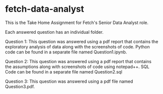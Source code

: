 # fetch-data-analyst
This is the Take Home Assignment for Fetch's Senior Data Analyst role.

Each answered question has an individual folder.

Question 1: This question was answered using a pdf report that contains the exploratory analysis of data along with the screenshots of code. Python code can be found in a separate file named Question1.ipynb.

Question 2: This question was answered using a pdf report that contains the assumptions along with screenshots of code using notepad++. SQL Code can be found in a separate file named Question2.sql

Question 3: This question was answered using a pdf file named Question3.pdf.
